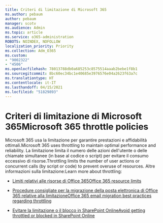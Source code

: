```yaml
---
title: Criteri di limitazione di Microsoft 365
ms.author: pebaum
author: pebaum
manager: scotv
ms.audience: Admin
ms.topic: article
ms.service: o365-administration
ROBOTS: NOINDEX, NOFOLLOW
localization_priority: Priority
ms.collection: Adm_O365
ms.custom:
- "9002322"
- "4506"
ms.openlocfilehash: 78013788db0a685253c8575514aaab2bebe1f8b1
ms.sourcegitcommit: 8bc60ec34bc1e40685e3976576e04a2623f63a7c
ms.translationtype: HT
ms.contentlocale: it-IT
ms.lasthandoff: 04/15/2021
ms.locfileid: "51829893"
---
```

# <a name="microsoft-365-throttle-policies"></a><span data-ttu-id="7bbd1-102">Criteri di limitazione di Microsoft 365</span><span class="sxs-lookup"><span data-stu-id="7bbd1-102">Microsoft 365 throttle policies</span></span>

<span data-ttu-id="7bbd1-103">Microsoft 365 usa la limitazione per garantire prestazioni e affidabilità ottimali.</span><span class="sxs-lookup"><span data-stu-id="7bbd1-103">Microsoft 365 uses throttling to maintain optimal performance and reliability.</span></span> <span data-ttu-id="7bbd1-104">La limitazione limita il numero delle azioni dell'utente o delle chiamate simultanee (in base al codice o script) per evitare il consumo eccessivo di risorse.</span><span class="sxs-lookup"><span data-stu-id="7bbd1-104">Throttling limits the number of user actions or concurrent calls (by script or code) to prevent overuse of resources.</span></span> <span data-ttu-id="7bbd1-105">Altre informazioni sulla limitazione:</span><span class="sxs-lookup"><span data-stu-id="7bbd1-105">Learn more about throttling:</span></span>

- [<span data-ttu-id="7bbd1-106">Limiti relativi alle risorse di Office 365</span><span class="sxs-lookup"><span data-stu-id="7bbd1-106">Office 365 resource limits</span></span>](https://docs.microsoft.com/office365/Enterprise/office-365-resource-limits)

- [<span data-ttu-id="7bbd1-107">Procedure consigliate per la migrazione della posta elettronica di Office 365 relative alla limitazione</span><span class="sxs-lookup"><span data-stu-id="7bbd1-107">Office 365 email migration best practices regarding throttling</span></span>](https://docs.microsoft.com/exchange/mailbox-migration/office-365-migration-best-practices#office-365-throttling)

- [<span data-ttu-id="7bbd1-108">Evitare la limitazione o il blocco in SharePoint Online</span><span class="sxs-lookup"><span data-stu-id="7bbd1-108">Avoid getting throttled or blocked in SharePoint Online</span></span>](https://docs.microsoft.com/sharepoint/dev/general-development/how-to-avoid-getting-throttled-or-blocked-in-sharepoint-online)
